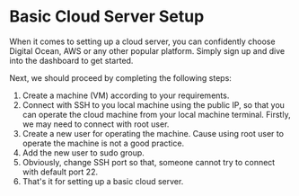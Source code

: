 # Basic Cloud Server Setup

When it comes to setting up a cloud server, you can confidently choose Digital Ocean, AWS or any other popular platform. Simply sign up and dive into the dashboard to get started.

Next, we should proceed by completing the following steps:

1. Create a machine (VM) according to your requirements.
2. Connect with SSH to you local machine using the public IP, so that you can operate the cloud machine from your local machine terminal. Firstly, we may need to connect with root user.
3. Create a new user for operating the machine. Cause using root user to operate the machine is not a good practice.
4. Add the new user to sudo group.
5. Obviously, change SSH port so that, someone cannot try to connect with default port 22.
6. That's it for setting up a basic cloud server.
